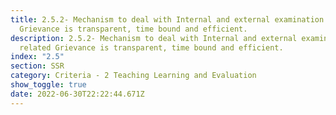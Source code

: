 ```yaml
---
title: 2.5.2- Mechanism to deal with Internal and external examination related
  Grievance is transparent, time bound and efficient.
description: 2.5.2- Mechanism to deal with Internal and external examination
  related Grievance is transparent, time bound and efficient.
index: "2.5"
section: SSR
category: Criteria - 2 Teaching Learning and Evaluation
show_toggle: true
date: 2022-06-30T22:22:44.671Z
---
```

